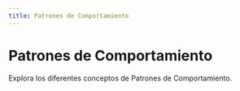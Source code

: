 ```yaml
---
title: Patrones de Comportamiento
---
```


# Patrones de Comportamiento

Explora los diferentes conceptos de Patrones de Comportamiento.

